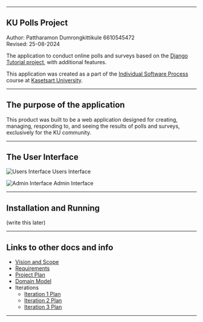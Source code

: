 
---

## KU Polls Project
Author: Pattharamon Dumrongkittikule 6610545472  
Revised: 25-08-2024

The application to conduct online polls and surveys based on the [Django Tutorial project](https://docs.djangoproject.com/en/4.1/intro/tutorial01/), with additional features.

This application was created as a part of the [Individual Software Process](https://cpske.github.io/ISP) course at [Kasetsart University](https://www.ku.ac.th).

---

## The purpose of the application
This product was built to be a web application designed for creating, managing, responding to, and seeing the results of polls and surveys, exclusively for the KU community.

---

## The User Interface
![Users Interface](../../blob/main/README_images/users.png)
Users Interface

![Admin Interface](../../blob/main/README_images/admin.png)
Admin Interface

---

## Installation and Running
(write this later)

---

## Links to other docs and info
 - [Vision and Scope](../../wiki/Vision-and-Scope)
 - [Requirements](../../wiki/Requirements)
 - [Project Plan](../../wiki/Project-Plan)
 - [Domain Model](../../wiki/Domain-Model)
 - Iterations
   - [Iteration 1 Plan](../../wiki/Iteration-1-Plan)
   - [Iteration 2 Plan](../../wiki/Iteration-2-Plan)
   - [Iteration 3 Plan](../../wiki/Iteration-3-Plan)

---
